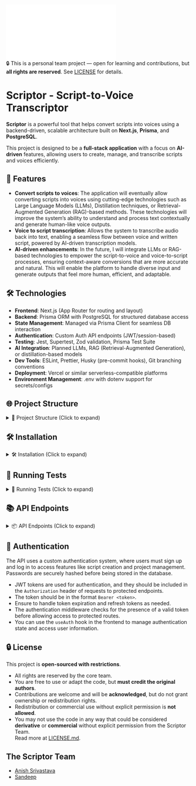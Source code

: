 ![License: Custom](./LICENSE.md)  
🔒 This is a personal team project — open for learning and contributions, but **all rights are reserved**. See [LICENSE](./LICENSE) for details.

# Scriptor - Script-to-Voice Transcriptor

**Scriptor** is a powerful tool that helps convert scripts into voices using a backend-driven, scalable architecture built on **Next.js**, **Prisma**, and **PostgreSQL**.

This project is designed to be a **full-stack application** with a focus on **AI-driven** features, allowing users to create, manage, and transcribe scripts and voices efficiently.

## 🚀 Features

- **Convert scripts to voices**: The application will eventually allow converting scripts into voices using cutting-edge technologies such as Large Language Models (LLMs), Distillation techniques, or Retrieval-Augmented Generation (RAG)-based methods. These technologies will improve the system’s ability to understand and process text contextually and generate human-like voice outputs.
- **Voice to script transcription**: Allows the system to transcribe audio back into text, enabling a seamless flow between voice and written script, powered by AI-driven transcription models.
- **AI-driven enhancements**: In the future, I will integrate LLMs or RAG-based technologies to empower the script-to-voice and voice-to-script processes, ensuring context-aware conversions that are more accurate and natural. This will enable the platform to handle diverse input and generate outputs that feel more human, efficient, and adaptable.

## 🛠 Technologies

- **Frontend**: Next.js (App Router for routing and layout)
- **Backend**: Prisma ORM with PostgreSQL for structured database access
- **State Management**: Managed via Prisma Client for seamless DB interaction
- **Authentication**: Custom Auth API endpoints (JWT/session-based)
- **Testing**: Jest, Supertest, Zod validation, Prisma Test Suite
- **AI Integration**: Planned LLMs, RAG (Retrieval-Augmented Generation), or distillation-based models
- **Dev Tools**: ESLint, Prettier, Husky (pre-commit hooks), Git branching conventions
- **Deployment**: Vercel or similar serverless-compatible platforms
- **Environment Management**: .env with dotenv support for secrets/configs

## 🌐 Project Structure

<details>
<summary>📁 Project Structure (Click to expand)</summary>

- **`prisma/`**: Contains Prisma schema and DB migrations.
- **`public/`**: Holds static assets like images and favicon.
- **`src/app/`**: Includes app routes and API endpoints for handling requests.
- **`src/components/`**: Contains reusable UI components like buttons and inputs.
- **`src/config/`**: Stores app-wide configuration files (e.g., environment variables, rate limits).
- **`src/controllers/`**: Manages the request logic (API controller functions).
- **`src/lib/`**: Holds utility libraries like Prisma client initialization.
- **`src/middleware/`**: Contains logic for authentication, logging, and rate-limiting.
- **`src/models/`**: Defines data models and TypeScript interfaces.
- **`src/services/`**: Business logic and database interactions.
- **`src/utils/`**: Utility functions for tasks like hashing and token generation.

📁 For a full directory tree, [view structure.md ➜](./structure.md)

</details>

## 🛠 Installation

<details>
<summary>🛠 Installation (Click to expand)</summary>

### Prerequisites

- Node.js 16.0+ (or LTS version)
- PostgreSQL
- Prisma CLI (`npx prisma`)

### 1. Clone the repo

```bash
git clone https://github.com/iamanishsrivastava/scriptor.git
cd scriptor
```

### 2. Install dependencies

```bash
pnpm install
```

### 3. Set up environment variables

- Copy the `.env.example` file to `.env` and fill in the required values.

```bash
cp .env.example .env
```

### 4. Set up the database

- Create a PostgreSQL database and update the `DATABASE_URL` in your `.env` file.
- Run the following command to create the database and apply migrations:

```bash
npx prisma migrate dev --name init
```

### 5. Seed the database (optional)

- If you want to seed the database with initial data, run:

```bash
npx prisma db seed
```

### 6. Start the development server

```bash
pnpm run dev
```

- Open your browser and navigate to `http://localhost:3000` to see the app in action.

</details>

## 🧪 Running Tests

<details>
<summary>🧪 Running Tests (Click to expand)</summary>

- To run the tests, use the following command:

```bash
pnpm test
```

- This will run all the tests in the `__tests__` directory and generate a coverage report.
- You can also run tests for specific files or directories by specifying the path:

```bash
pnpm test src/components/Button.test.tsx
```

- For more advanced testing options, refer to the [Jest documentation](https://jestjs.io/docs/cli).
- You can also run the tests in watch mode for continuous testing during development:

```bash
pnpm test --watch
```

- This will watch for file changes and re-run the tests automatically.

</details>

## 📚 API Endpoints

<details>
<summary>📦 API Endpoints (Click to expand)</summary>

- **POST** `/api/auth/login`: Authenticate user and return JWT token.
- **POST** `/api/auth/register`: Register a new user.
- **GET** `/api/auth/user`: Get the authenticated user's details.
- **POST** `/api/scripts`: Create a new script.
- **GET** `/api/scripts`: Get all scripts.
- **GET** `/api/scripts/:id`: Get a specific script by ID.
- **PUT** `/api/scripts/:id`: Update a specific script by ID.
- **DELETE** `/api/scripts/:id`: Delete a specific script by ID.
- **POST** `/api/voices`: Convert script to voice.
- **GET** `/api/voices`: Get all voices.
- **GET** `/api/voices/:id`: Get a specific voice by ID.
- **PUT** `/api/voices/:id`: Update a specific voice by ID.
- **DELETE** `/api/voices/:id`: Delete a specific voice by ID.
- **POST** `/api/transcriptions`: Transcribe voice to script.
- **POST** `/api/projects`: Create a new project.
- **GET** `/api/projects`: Get all projects.
- **GET** `/api/projects/:id`: Get a specific project by ID.
- **PUT** `/api/projects/:id`: Update a specific project by ID.
- **DELETE** `/api/projects/:id`: Delete a specific project by ID.
- **POST** `/api/feedback`: Submit feedback.
- **GET** `/api/feedback`: Get all feedback.
- **GET** `/api/feedback/:id`: Get a specific feedback by ID.
- **PUT** `/api/feedback/:id`: Update a specific feedback by ID.
- **DELETE** `/api/feedback/:id`: Delete a specific feedback by ID.
- **POST** `/api/notifications`: Create a new notification.
- **GET** `/api/notifications`: Get all notifications.
- **GET** `/api/notifications/:id`: Get a specific notification by ID.
- **PUT** `/api/notifications/:id`: Update a specific notification by ID.
- **DELETE** `/api/notifications/:id`: Delete a specific notification by ID.
- **POST** `/api/analytics`: Create a new analytics record.
- **GET** `/api/analytics`: Get all analytics records.
- **GET** `/api/analytics/:id`: Get a specific analytics record by ID.
- **PUT** `/api/analytics/:id`: Update a specific analytics record by ID.
- **DELETE** `/api/analytics/:id`: Delete a specific analytics record by ID.

</details>

## 🔑 Authentication

The API uses a custom authentication system, where users must sign up and log in to access features like script creation and project management. Passwords are securely hashed before being stored in the database.

- JWT tokens are used for authentication, and they should be included in the `Authorization` header of requests to protected endpoints.
- The token should be in the format `Bearer <token>`.
- Ensure to handle token expiration and refresh tokens as needed.
- The authentication middleware checks for the presence of a valid token before allowing access to protected routes.
- You can use the `useAuth` hook in the frontend to manage authentication state and access user information.

## 🔒 License

This project is **open-sourced with restrictions**.

- All rights are reserved by the core team.
- You are free to use or adapt the code, but **must credit the original authors**.
- Contributions are welcome and will be **acknowledged**, but do not grant ownership or redistribution rights.
- Redistribution or commercial use without explicit permission is **not allowed**.
- You may not use the code in any way that could be considered **derivative** or **commercial** without explicit permission from the Scriptor Team.  
  Read more at [LICENSE.md](./LICENSE.md).

## The Scriptor Team

- [Anish Srivastava](https://github.com/iamanishsrivastava)
- [Sandeep](https://github.com/devwithgroot)
